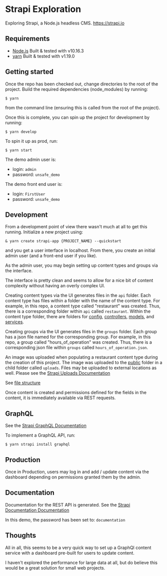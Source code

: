 # Strapi Exploration

Exploring Strapi, a Node.js headless CMS. https://strapi.io

## Requirements

- [Node.js](https://nodejs.org/) Built & tested with v10.16.3
- [yarn](https://yarnpkg.com/) Built & tested with v1.19.0

## Getting started

Once the repo has been checked out, change directories to the root of the project. Build the required dependencies (node_modules) by running:

    $ yarn

from the command line (ensuring this is called from the root of the project).

Once this is complete, you can spin up the project for development by running:

    $ yarn develop

To spin it up as prod, run:

    $ yarn start

The demo admin user is:

- login: `admin`
- password: `unsafe_demo`

The demo front end user is:

- login: `FirstUser`
- password: `unsafe_demo`

## Development

From a development point of view there wasn't much at all to get this running. Initialize a new project using:

    & yarn create strapi-app {PROJECT_NAME} --quickstart

and you get a user interface in localhost. From there, you create an initial admin user (and a front-end user if you like).

As the admin user, you may begin setting up content types and groups via the interface.

The interface is pretty clean and seems to allow for a nice bit of content complexity without having an overly complex UI.

Creating content types via the UI generates files in the `api` folder. Each content type has files within a folder with the name of the content type. For example, in this repo, a content type called "restaurant" was created. Thus, there is a corresponding folder within `api` called `restaurant`. Within the content type folder, there are folders for [config](https://strapi.io/documentation/3.0.0-beta.x/concepts/configurations.html#application), [controllers](https://strapi.io/documentation/3.0.0-beta.x/concepts/controllers.html#concept), [models](https://strapi.io/documentation/3.0.0-beta.x/concepts/models.html), and [services](https://strapi.io/documentation/3.0.0-beta.x/concepts/services.html).

Creating groups via the UI generates files in the `groups` folder. Each group has a json file named for the corresponding group. For example, in this repo, a group called "hours_of_operation" was created. Thus, there is a corresponding json file within `groups` called `hours_of_operation.json`.

An image was uploaded when populating a restaurant content type during the creation of this project. The image was uploaded to the [public](https://strapi.io/documentation/3.0.0-beta.x/concepts/public-assets.html) folder in a child folder called `uploads`. Files may be uploaded to external locations as well. Please see the [Strapi Uploads Documentation](https://strapi.io/documentation/3.0.0-beta.x/plugins/upload.html#models-definition)

See [file structure](https://strapi.io/documentation/3.0.0-beta.x/concepts/file-structure.html)

Once content is created and permissions defined for the fields in the content, it is immediately available via REST requests.

## GraphQL

See the [Strapi GraphQL Documentation](https://strapi.io/documentation/3.0.0-beta.x/plugins/graphql.html)

To implement a GraphQL API, run:

    $ yarn strapi install graphql

## Production

Once in Production, users may log in and add / update content via the dashboard depending on permissions granted them by the admin.

## Documentation

Documentation for the REST API is generated. See the [Strapi Documentation Documentation](https://strapi.io/documentation/3.0.0-beta.x/plugins/documentation.html)

In this demo, the password has been set to: `documentation`

## Thoughts

All in all, this seems to be a very quick way to set up a GraphQl content service with a dashboard pre-built for users to update content.

I haven't explored the performance for large data at all, but do believe this would be a great solution for small web projects.
